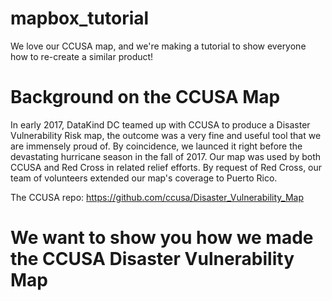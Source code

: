 # mapbox_tutorial
We love our CCUSA map, and we're making a tutorial to show everyone how to re-create a similar product! 

# Background on the CCUSA Map

In early 2017, DataKind DC teamed up with CCUSA to produce a Disaster Vulnerability Risk map, the outcome was a very fine and useful tool that we are immensely proud of. By coincidence, we launced it right before the devastating hurricane season in the fall of 2017. Our map was used by both CCUSA and Red Cross in related relief efforts. By request of Red Cross, our team of volunteers extended our map's coverage to Puerto Rico. 

The CCUSA repo: https://github.com/ccusa/Disaster_Vulnerability_Map



# We want to show you how we made the CCUSA Disaster Vulnerability Map  


# 


